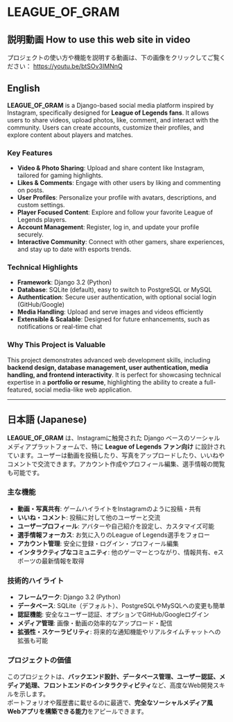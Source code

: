 # LEAGUE_OF_GRAM

## 説明動画  How to use this web site  in video

プロジェクトの使い方や機能を説明する動画は、下の画像をクリックしてご覧ください：
https://youtu.be/btSOv3IMNnQ



## English

**LEAGUE_OF_GRAM** is a Django-based social media platform inspired by Instagram, specifically designed for **League of Legends fans**. It allows users to share videos, upload photos, like, comment, and interact with the community. Users can create accounts, customize their profiles, and explore content about players and matches.

### Key Features
- **Video & Photo Sharing**: Upload and share content like Instagram, tailored for gaming highlights.
- **Likes & Comments**: Engage with other users by liking and commenting on posts.
- **User Profiles**: Personalize your profile with avatars, descriptions, and custom settings.
- **Player Focused Content**: Explore and follow your favorite League of Legends players.
- **Account Management**: Register, log in, and update your profile securely.
- **Interactive Community**: Connect with other gamers, share experiences, and stay up to date with esports trends.

### Technical Highlights
- **Framework**: Django 3.2 (Python)
- **Database**: SQLite (default), easy to switch to PostgreSQL or MySQL
- **Authentication**: Secure user authentication, with optional social login (GitHub/Google)
- **Media Handling**: Upload and serve images and videos efficiently
- **Extensible & Scalable**: Designed for future enhancements, such as notifications or real-time chat

### Why This Project is Valuable
This project demonstrates advanced web development skills, including **backend design, database management, user authentication, media handling, and frontend interactivity**. It is perfect for showcasing technical expertise in a **portfolio or resume**, highlighting the ability to create a full-featured, social media-like web application.

---

## 日本語 (Japanese)

**LEAGUE_OF_GRAM** は、Instagramに触発された Django ベースのソーシャルメディアプラットフォームで、特に **League of Legends ファン向け** に設計されています。ユーザーは動画を投稿したり、写真をアップロードしたり、いいねやコメントで交流できます。アカウント作成やプロフィール編集、選手情報の閲覧も可能です。

### 主な機能
- **動画・写真共有**: ゲームハイライトをInstagramのように投稿・共有
- **いいね・コメント**: 投稿に対して他のユーザーと交流
- **ユーザープロフィール**: アバターや自己紹介を設定し、カスタマイズ可能
- **選手情報フォーカス**: お気に入りのLeague of Legends選手をフォロー
- **アカウント管理**: 安全に登録・ログイン・プロフィール編集
- **インタラクティブなコミュニティ**: 他のゲーマーとつながり、情報共有、eスポーツの最新情報を取得

### 技術的ハイライト
- **フレームワーク**: Django 3.2 (Python)
- **データベース**: SQLite（デフォルト）、PostgreSQLやMySQLへの変更も簡単
- **認証機能**: 安全なユーザー認証、オプションでGitHub/Googleログイン
- **メディア管理**: 画像・動画の効率的なアップロード・配信
- **拡張性・スケーラビリティ**: 将来的な通知機能やリアルタイムチャットへの拡張も可能

### プロジェクトの価値
このプロジェクトは、**バックエンド設計、データベース管理、ユーザー認証、メディア処理、フロントエンドのインタラクティビティ**など、高度なWeb開発スキルを示します。  
ポートフォリオや履歴書に載せるのに最適で、**完全なソーシャルメディア風Webアプリを構築できる能力**をアピールできます。
